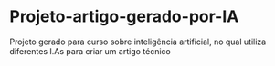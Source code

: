 # Projeto-artigo-gerado-por-IA
Projeto gerado para curso sobre inteligência artificial, no qual utiliza diferentes I.As para criar um artigo técnico 

